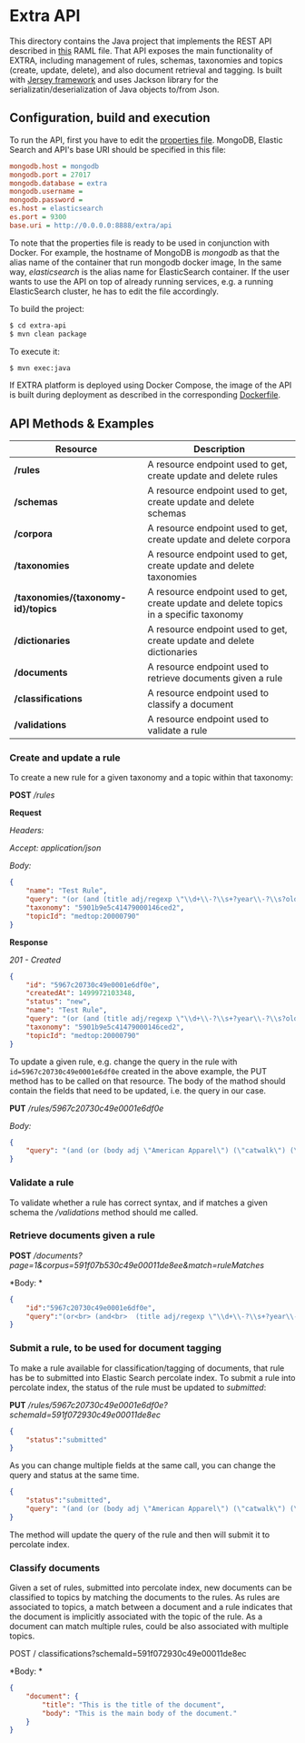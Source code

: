 # Extra API

This directory contains the Java project that implements the REST API described in [this](api/extra-api.raml) RAML file. That API exposes the main functionality of EXTRA, including management of rules, schemas, taxonomies and topics (create, update, delete), and also document retrieval and tagging. Is built with [Jersey framework](https://jersey.github.io/) and uses Jackson library for the serializatin/deserialization of Java objects to/from Json.

## Configuration, build and execution

To run the API, first you have to edit the [properties file](https://github.com/iptc/extra-ext/blob/master/api/extra-api/src/main/resources/application.properties). MongoDB, Elastic Search and API's base URI should be specified in this file:


```ini
mongodb.host = mongodb
mongodb.port = 27017
mongodb.database = extra
mongodb.username =
mongodb.password =
es.host = elasticsearch
es.port = 9300
base.uri = http://0.0.0.0:8888/extra/api
```

To note that the properties file is ready to be used in conjunction with Docker. For example, the hostname of MongoDB is *mongodb* as that the alias name of the container that run mongodb docker image, In the same way, *elasticsearch* is the alias name for ElasticSearch container. If the user wants to use the API on top of already running services, e.g. a running ElasticSearch cluster, he has to edit the file accordingly.


To build the project:
```sh
$ cd extra-api
$ mvn clean package
```

To execute it:
```sh
$ mvn exec:java
```

If EXTRA platform is deployed using Docker Compose, the image of the API is built during deployment as described in the corresponding [Dockerfile](https://github.com/iptc/extra-ext/blob/master/api/Dockerfile).

## API Methods & Examples

| Resource | Description |
| -------- | ----------- |
| **/rules** | A resource endpoint used to get, create update and delete rules |
| **/schemas** | A resource endpoint used to get, create update and delete schemas |
| **/corpora** | A resource endpoint used to get, create update and delete corpora |
| **/taxonomies** | A resource endpoint used to get, create update and delete taxonomies |
| **/taxonomies/{taxonomy-id}/topics** | A resource endpoint used to get, create update and delete topics in a specific taxonomy |
| **/dictionaries** | A resource endpoint used to get, create update and delete dictionaries |
| **/documents** | A resource endpoint used to retrieve documents given a rule |
| **/classifications** | A resource endpoint used to classify a document |
| **/validations** | A resource endpoint used to validate a rule  |

### Create and update a rule

To create a new rule for a given taxonomy and a topic within that taxonomy:

**POST** */rules*

**Request**

*Headers:*

*Accept: application/json*

*Body:*

```json
{
	"name": "Test Rule",
	"query": "(or (and (title adj/regexp \"\\d+\\-?\\s+?year\\-?\\s?old\") (body any/stemming \"boy child children girl infant juvenile kid newborn schoolboy schoolgirl toddler\") ) (and (title adj/regexp \"\\d+\\-?\\s+?month\\-?\\s?old\") (body any/stemming \"boy child children girl infant juvenile kid newborn schoolboy schoolgirl toddler\") ) )",
	"taxonomy": "5901b9e5c41479000146ced2",
	"topicId": "medtop:20000790"
}
```

**Response**

*201 - Created*

```json
{
	"id": "5967c20730c49e0001e6df0e",
	"createdAt": 1499972103348,
	"status": "new",
	"name": "Test Rule",
	"query": "(or (and (title adj/regexp \"\\d+\\-?\\s+?year\\-?\\s?old\") (body any/stemming \"boy child children girl infant juvenile kid newborn schoolboy schoolgirl toddler\") ) (and (title adj/regexp \"\\d+\\-?\\s+?month\\-?\\s?old\") (body any/stemming \"boy child children girl infant juvenile kid newborn schoolboy schoolgirl toddler\") ) )",
	"taxonomy": "5901b9e5c41479000146ced2",
	"topicId": "medtop:20000790"
}
```

To update a given rule, e.g. change the query in the rule with `id=5967c20730c49e0001e6df0e` created in the above example, the PUT method has to be called on that resource. The body of the mathod should contain the fields that need to be updated, i.e. the query in our case.

**PUT** */rules/5967c20730c49e0001e6df0e*

*Body:*

```json
{
	"query": "(and (or (body adj \"American Apparel\") (\"catwalk\") (\"catwalks\") (body adj \"clothing design*\") (body adj \"clothing industry\") (\"couture\") (\"Lanvin\") (body adj \"fashion consultant*\") (body adj \"fashion designer*\") (body adj \"fashion magazine*\") (body adj \"fashion model*\") (body adj \"fashion show*\") (body adj \"fashion week\") (body adj \"French fashion brand*\") (body adj \"high fashion\") (body adj \"low fashion\") (body adj \"model* agenc*\") (body adj \"street fashion\") ) (not (title = \"summary\") (title = \"general\") (title = \"schedule\") (title = \"NHL\") (title = \"suspects\") (title = \"accuses\") (title = \"dossier\") (title = \"chief\") (title = \"driver\") ) )",
}
```

### Validate a rule

 To validate whether a rule has correct syntax, and if matches a given schema the */validations* method should me called.

### Retrieve documents given a rule

**POST** */documents?page=1&corpus=591f07b530c49e00011de8ee&match=ruleMatches*

*Body: *

```json
{
	"id":"5967c20730c49e0001e6df0e",
	"query":"(or<br> (and<br>  (title adj/regexp \"\\d+\\-?\\s+?year\\-?\\s?old\")<br>  (body any/stemming \"boy child children girl infant juvenile kid newborn schoolboy schoolgirl toddler\")<br> )<br> (and<br>  (title adj/regexp \"\\d+\\-?\\s+?month\\-?\\s?old\")<br>  (body any/stemming \"boy child children girl infant juvenile kid newborn schoolboy schoolgirl toddler\")<br> )<br>)<br>"
}


```

### Submit a rule, to be used for document tagging

To make a rule available for classification/tagging of documents, that rule has be to submitted into Elastic Search percolate index. To submit a rule into percolate index, the status of the rule must be updated to *submitted*:

**PUT** */rules/5967c20730c49e0001e6df0e?schemaId=591f072930c49e00011de8ec*

```json
{
	"status":"submitted"
}
```

As you can change multiple fields at the same call, you can change the query and status at the same time.

```json
{
	"status":"submitted",
	"query": "(and (or (body adj \"American Apparel\") (\"catwalk\") (\"catwalks\") (body adj \"clothing design*\") (body adj \"clothing industry\") (\"couture\") (\"Lanvin\") (body adj \"fashion consultant*\") (body adj \"fashion designer*\") (body adj \"fashion magazine*\") (body adj \"fashion model*\") (body adj \"fashion show*\") (body adj \"fashion week\") (body adj \"French fashion brand*\") (body adj \"high fashion\") (body adj \"low fashion\") (body adj \"model* agenc*\") (body adj \"street fashion\") ) (not (title = \"summary\") (title = \"general\") (title = \"schedule\") (title = \"NHL\") (title = \"suspects\") (title = \"accuses\") (title = \"dossier\") (title = \"chief\") (title = \"driver\") ) )",
}
```

The method will update the query of the rule and then will submit it to percolate index.


### Classify documents

Given a set of rules, submitted into percolate index, new documents can be classified to topics by matching the documents to the rules. As rules are associated to topics, a match between a document and a rule indicates that the document is implicitly associated with the topic of the rule. As a document can match multiple rules, could be also associated with multiple topics.  

POST / classifications?schemaId=591f072930c49e00011de8ec

*Body: *

```json
{
	"document": {
		"title": "This is the title of the document",
		"body": "This is the main body of the document."
	}
}
```
